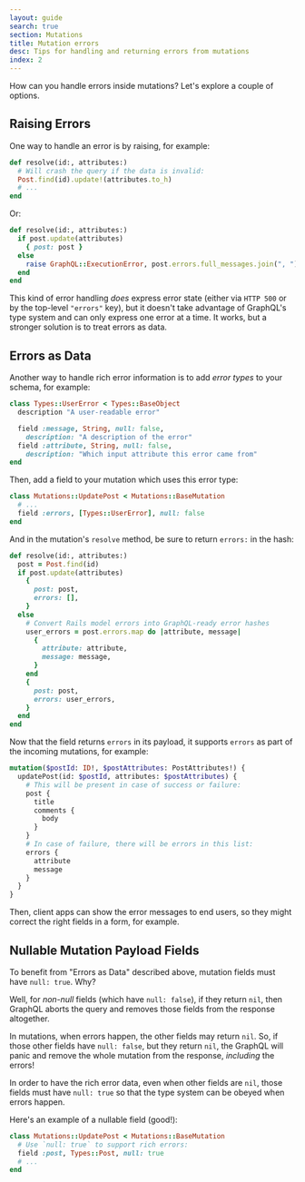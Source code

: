 ```yaml
---
layout: guide
search: true
section: Mutations
title: Mutation errors
desc: Tips for handling and returning errors from mutations
index: 2
---
```


How can you handle errors inside mutations? Let's explore a couple of options.

## Raising Errors

One way to handle an error is by raising, for example:

```ruby
def resolve(id:, attributes:)
  # Will crash the query if the data is invalid:
  Post.find(id).update!(attributes.to_h)
  # ...
end
```

Or:

```ruby
def resolve(id:, attributes:)
  if post.update(attributes)
    { post: post }
  else
    raise GraphQL::ExecutionError, post.errors.full_messages.join(", ")
  end
end
```

This kind of error handling _does_ express error state (either via `HTTP 500` or by the top-level `"errors"` key), but it doesn't take advantage of GraphQL's type system and can only express one error at a time. It works, but a stronger solution is to treat errors as data.

## Errors as Data

Another way to handle rich error information is to add _error types_ to your schema, for example:

```ruby
class Types::UserError < Types::BaseObject
  description "A user-readable error"

  field :message, String, null: false,
    description: "A description of the error"
  field :attribute, String, null: false,
    description: "Which input attribute this error came from"
end
```

Then, add a field to your mutation which uses this error type:

```ruby
class Mutations::UpdatePost < Mutations::BaseMutation
  # ...
  field :errors, [Types::UserError], null: false
end
```

And in the mutation's `resolve` method, be sure to return `errors:` in the hash:

```ruby
def resolve(id:, attributes:)
  post = Post.find(id)
  if post.update(attributes)
    {
      post: post,
      errors: [],
    }
  else
    # Convert Rails model errors into GraphQL-ready error hashes
    user_errors = post.errors.map do |attribute, message|
      {
        attribute: attribute,
        message: message,
      }
    end
    {
      post: post,
      errors: user_errors,
    }
  end
end
```

Now that the field returns `errors` in its payload, it supports `errors` as part of the incoming mutations, for example:

```graphql
mutation($postId: ID!, $postAttributes: PostAttributes!) {
  updatePost(id: $postId, attributes: $postAttributes) {
    # This will be present in case of success or failure:
    post {
      title
      comments {
        body
      }
    }
    # In case of failure, there will be errors in this list:
    errors {
      attribute
      message
    }
  }
}
```

Then, client apps can show the error messages to end users, so they might correct the right fields in a form, for example.

## Nullable Mutation Payload Fields

To benefit from "Errors as Data" described above, mutation fields must have `null: true`. Why?

Well, for _non-null_ fields (which have `null: false`), if they return `nil`, then GraphQL aborts the query and removes those fields from the response altogether.

In mutations, when errors happen, the other fields may return `nil`. So, if those other fields have `null: false`, but they return `nil`, the GraphQL will panic and remove the whole mutation from the response, _including_ the errors!

In order to have the rich error data, even when other fields are `nil`, those fields must have `null: true` so that the type system can be obeyed when errors happen.

Here's an example of a nullable field (good!):

```ruby
class Mutations::UpdatePost < Mutations::BaseMutation
  # Use `null: true` to support rich errors:
  field :post, Types::Post, null: true
  # ...
end
```
